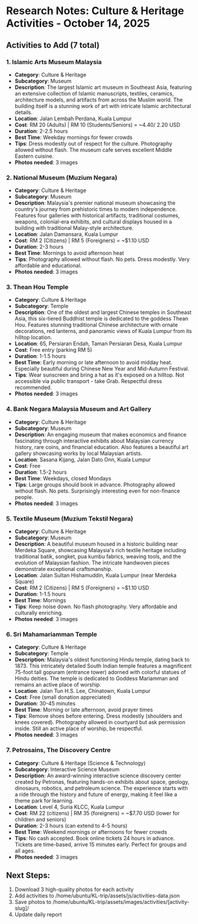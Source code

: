# Research Notes: Culture & Heritage Activities - October 14, 2025

## Activities to Add (7 total)

### 1. Islamic Arts Museum Malaysia
- **Category**: Culture & Heritage
- **Subcategory**: Museum
- **Description**: The largest Islamic art museum in Southeast Asia, featuring an extensive collection of Islamic manuscripts, textiles, ceramics, architecture models, and artifacts from across the Muslim world. The building itself is a stunning work of art with intricate Islamic architectural details.
- **Location**: Jalan Lembah Perdana, Kuala Lumpur
- **Cost**: RM 20 (Adults) | RM 10 (Students/Seniors) = ~$4.40 / ~$2.20 USD
- **Duration**: 2-2.5 hours
- **Best Time**: Weekday mornings for fewer crowds
- **Tips**: Dress modestly out of respect for the culture. Photography allowed without flash. The museum cafe serves excellent Middle Eastern cuisine.
- **Photos needed**: 3 images

### 2. National Museum (Muzium Negara)
- **Category**: Culture & Heritage
- **Subcategory**: Museum
- **Description**: Malaysia's premier national museum showcasing the country's journey from prehistoric times to modern independence. Features four galleries with historical artifacts, traditional costumes, weapons, colonial-era exhibits, and cultural displays housed in a building with traditional Malay-style architecture.
- **Location**: Jalan Damansara, Kuala Lumpur
- **Cost**: RM 2 (Citizens) | RM 5 (Foreigners) = ~$1.10 USD
- **Duration**: 2-3 hours
- **Best Time**: Mornings to avoid afternoon heat
- **Tips**: Photography allowed without flash. No pets. Dress modestly. Very affordable and educational.
- **Photos needed**: 3 images

### 3. Thean Hou Temple
- **Category**: Culture & Heritage
- **Subcategory**: Temple
- **Description**: One of the oldest and largest Chinese temples in Southeast Asia, this six-tiered Buddhist temple is dedicated to the goddess Thean Hou. Features stunning traditional Chinese architecture with ornate decorations, red lanterns, and panoramic views of Kuala Lumpur from its hilltop location.
- **Location**: 65, Persiaran Endah, Taman Persiaran Desa, Kuala Lumpur
- **Cost**: Free entry (parking RM 5)
- **Duration**: 1-1.5 hours
- **Best Time**: Early morning or late afternoon to avoid midday heat. Especially beautiful during Chinese New Year and Mid-Autumn Festival.
- **Tips**: Wear sunscreen and bring a hat as it's exposed on a hilltop. Not accessible via public transport - take Grab. Respectful dress recommended.
- **Photos needed**: 3 images

### 4. Bank Negara Malaysia Museum and Art Gallery
- **Category**: Culture & Heritage
- **Subcategory**: Museum
- **Description**: An engaging museum that makes economics and finance fascinating through interactive exhibits about Malaysian currency history, rare coins, and financial education. Also features a beautiful art gallery showcasing works by local Malaysian artists.
- **Location**: Sasana Kijang, Jalan Dato Onn, Kuala Lumpur
- **Cost**: Free
- **Duration**: 1.5-2 hours
- **Best Time**: Weekdays, closed Mondays
- **Tips**: Large groups should book in advance. Photography allowed without flash. No pets. Surprisingly interesting even for non-finance people.
- **Photos needed**: 3 images

### 5. Textile Museum (Muzium Tekstil Negara)
- **Category**: Culture & Heritage
- **Subcategory**: Museum
- **Description**: A beautiful museum housed in a historic building near Merdeka Square, showcasing Malaysia's rich textile heritage including traditional batik, songket, pua kumbu fabrics, weaving tools, and the evolution of Malaysian fashion. The intricate handwoven pieces demonstrate exceptional craftsmanship.
- **Location**: Jalan Sultan Hishamuddin, Kuala Lumpur (near Merdeka Square)
- **Cost**: RM 2 (Citizens) | RM 5 (Foreigners) = ~$1.10 USD
- **Duration**: 1-1.5 hours
- **Best Time**: Mornings
- **Tips**: Keep noise down. No flash photography. Very affordable and culturally enriching.
- **Photos needed**: 3 images

### 6. Sri Mahamariamman Temple
- **Category**: Culture & Heritage
- **Subcategory**: Temple
- **Description**: Malaysia's oldest functioning Hindu temple, dating back to 1873. This intricately detailed South Indian temple features a magnificent 75-foot tall gopuram (entrance tower) adorned with colorful statues of Hindu deities. The temple is dedicated to Goddess Mariamman and remains an active place of worship.
- **Location**: Jalan Tun H.S. Lee, Chinatown, Kuala Lumpur
- **Cost**: Free (small donation appreciated)
- **Duration**: 30-45 minutes
- **Best Time**: Morning or late afternoon, avoid prayer times
- **Tips**: Remove shoes before entering. Dress modestly (shoulders and knees covered). Photography allowed in courtyard but ask permission inside. Still an active place of worship, be respectful.
- **Photos needed**: 3 images

### 7. Petrosains, The Discovery Centre
- **Category**: Culture & Heritage (Science & Technology)
- **Subcategory**: Interactive Science Museum
- **Description**: An award-winning interactive science discovery center created by Petronas, featuring hands-on exhibits about space, geology, dinosaurs, robotics, and petroleum science. The experience starts with a ride through the history and future of energy, making it feel like a theme park for learning.
- **Location**: Level 4, Suria KLCC, Kuala Lumpur
- **Cost**: RM 22 (citizens) | RM 35 (foreigners) = ~$7.70 USD (lower for children and seniors)
- **Duration**: 2-3 hours (can extend to 4-5 hours)
- **Best Time**: Weekend mornings or afternoons for fewer crowds
- **Tips**: No cash accepted. Book online tickets 24 hours in advance. Tickets are time-based, arrive 15 minutes early. Perfect for groups and all ages.
- **Photos needed**: 3 images

## Next Steps:
1. Download 3 high-quality photos for each activity
2. Add activities to /home/ubuntu/KL-trip/assets/js/activities-data.json
3. Save photos to /home/ubuntu/KL-trip/assets/images/activities/[activity-slug]/
4. Update daily report

